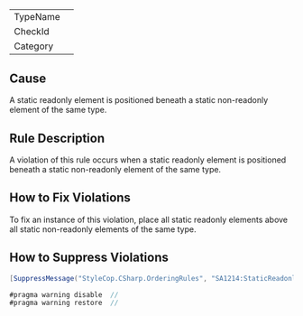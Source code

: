 ﻿## 

<table>
<tr>
  <td>TypeName</td>
  <td></td>
</tr>
<tr>
  <td>CheckId</td>
  <td></td>
</tr>
<tr>
  <td>Category</td>
  <td></td>
</tr>
</table>

## Cause

A static readonly element is positioned beneath a static non-readonly element of the same type.

## Rule Description

A violation of this rule occurs when a static readonly element is positioned beneath a static non-readonly element of the same type. 

## How to Fix Violations

To fix an instance of this violation, place all static readonly elements above all static non-readonly elements of the same type.

## How to Suppress Violations

```csharp
[SuppressMessage("StyleCop.CSharp.OrderingRules", "SA1214:StaticReadonlyElementsMustAppearBeforeStaticNonReadonlyElements", Justification = "Reviewed.")]
```

```csharp
#pragma warning disable  // 
#pragma warning restore  // 
```
